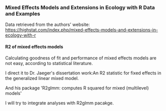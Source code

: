 ### Mixed Effects Models and Extensions in Ecology with R Data and Examples

Data retrieved from the authors' website: https://highstat.com/index.php/mixed-effects-models-and-extensions-in-ecology-with-r

#### R2 of mixed effects models

Calculating goodness of fit and performance of mixed effects models are not easy, according to statistical literature.

I direct it to Dr. Jaeger's dissertation work:An R2 statistic for fixed effects in the generalized linear mixed model.

And his package 'R2glmm: computes R squared for mixed (multilevel) models'

I will try to integrate analyses with R2glmm pacakge.

